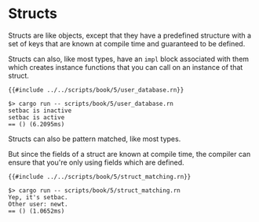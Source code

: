# Structs

Structs are like objects, except that they have a predefined structure with a
set of keys that are known at compile time and guaranteed to be defined.

Structs can also, like most types, have an `impl` block associated with them
which creates instance functions that you can call on an instance of that
struct.

```rust,noplaypen
{{#include ../../scripts/book/5/user_database.rn}}
```

```text
$> cargo run -- scripts/book/5/user_database.rn
setbac is inactive
setbac is active
== () (6.2095ms)
```

Structs can also be pattern matched, like most types.

But since the fields of a struct are known at compile time, the compiler can
ensure that you're only using fields which are defined.

```rust,noplaypen
{{#include ../../scripts/book/5/struct_matching.rn}}
```

```text
$> cargo run -- scripts/book/5/struct_matching.rn
Yep, it's setbac.
Other user: newt.
== () (1.0652ms)
```